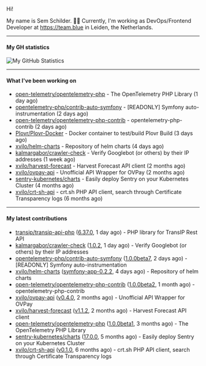 Hi!

My name is Sem Schilder. 👋🏻 Currently, I'm working as DevOps/Frontend Developer at https://team.blue in Leiden, the Netherlands.

---

#### My GH statistics

![My GitHub Statistics](https://github-readme-stats.vercel.app/api?username=xvilo&show_icons=true&count_private=true&hide_title=true)

---

#### What I've been working on

- [open-telemetry/opentelemetry-php](https://github.com/open-telemetry/opentelemetry-php) - The OpenTelemetry PHP Library (1 day ago)
- [opentelemetry-php/contrib-auto-symfony](https://github.com/opentelemetry-php/contrib-auto-symfony) - [READONLY] Symfony auto-instrumentation (2 days ago)
- [open-telemetry/opentelemetry-php-contrib](https://github.com/open-telemetry/opentelemetry-php-contrib) - opentelemetry-php-contrib (2 days ago)
- [Plovr/Plovr-Docker](https://github.com/Plovr/Plovr-Docker) - Docker container to test/build Plovr Build (3 days ago)
- [xvilo/helm-charts](https://github.com/xvilo/helm-charts) - Repository of helm charts (4 days ago)
- [kalmargabor/crawler-check](https://github.com/kalmargabor/crawler-check) - Verify Googlebot (or others) by their IP addresses (1 week ago)
- [xvilo/harvest-forecast](https://github.com/xvilo/harvest-forecast) - Harvest Forecast API client (2 months ago)
- [xvilo/ovpay-api](https://github.com/xvilo/ovpay-api) - Unofficial API Wrapper for OVPay (2 months ago)
- [sentry-kubernetes/charts](https://github.com/sentry-kubernetes/charts) - Easily deploy Sentry on your Kubernetes Cluster (4 months ago)
- [xvilo/crt-sh-api](https://github.com/xvilo/crt-sh-api) - crt.sh PHP API client, search through Certificate Transparency logs (6 months ago)

---

#### My latest contributions

- [transip/transip-api-php](https://github.com/transip/transip-api-php) ([6.37.0](https://github.com/transip/transip-api-php/releases/tag/6.37.0), 1 day ago) - PHP library for TransIP Rest API
- [kalmargabor/crawler-check](https://github.com/kalmargabor/crawler-check) ([1.0.2](https://github.com/kalmargabor/crawler-check/releases/tag/1.0.2), 1 day ago) - Verify Googlebot (or others) by their IP addresses
- [opentelemetry-php/contrib-auto-symfony](https://github.com/opentelemetry-php/contrib-auto-symfony) ([1.0.0beta7](https://github.com/opentelemetry-php/contrib-auto-symfony/releases/tag/1.0.0beta7), 2 days ago) - [READONLY] Symfony auto-instrumentation
- [xvilo/helm-charts](https://github.com/xvilo/helm-charts) ([symfony-app-0.2.2](https://github.com/xvilo/helm-charts/releases/tag/symfony-app-0.2.2), 4 days ago) - Repository of helm charts
- [open-telemetry/opentelemetry-php-contrib](https://github.com/open-telemetry/opentelemetry-php-contrib) ([1.0.0beta2](https://github.com/open-telemetry/opentelemetry-php-contrib/releases/tag/1.0.0beta2), 1 month ago) - opentelemetry-php-contrib
- [xvilo/ovpay-api](https://github.com/xvilo/ovpay-api) ([v0.4.0](https://github.com/xvilo/ovpay-api/releases/tag/v0.4.0), 2 months ago) - Unofficial API Wrapper for OVPay
- [xvilo/harvest-forecast](https://github.com/xvilo/harvest-forecast) ([v1.1.2](https://github.com/xvilo/harvest-forecast/releases/tag/v1.1.2), 2 months ago) - Harvest Forecast API client
- [open-telemetry/opentelemetry-php](https://github.com/open-telemetry/opentelemetry-php) ([1.0.0beta1](https://github.com/open-telemetry/opentelemetry-php/releases/tag/1.0.0beta1), 3 months ago) - The OpenTelemetry PHP Library
- [sentry-kubernetes/charts](https://github.com/sentry-kubernetes/charts) ([17.0.0](https://github.com/sentry-kubernetes/charts/releases/tag/17.0.0), 5 months ago) - Easily deploy Sentry on your Kubernetes Cluster
- [xvilo/crt-sh-api](https://github.com/xvilo/crt-sh-api) ([v0.1.0](https://github.com/xvilo/crt-sh-api/releases/tag/v0.1.0), 6 months ago) - crt.sh PHP API client, search through Certificate Transparency logs
